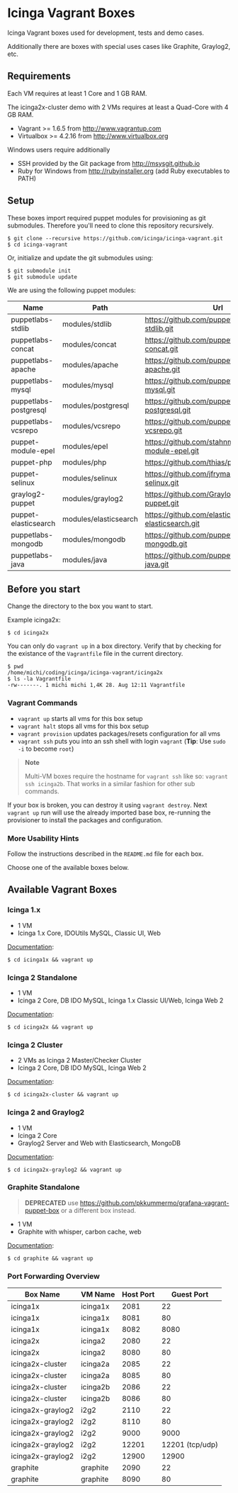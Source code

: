 # Icinga Vagrant Boxes

Icinga Vagrant boxes used for development, tests and demo cases.

Additionally there are boxes with special uses cases like Graphite,
Graylog2, etc.

## Requirements

Each VM requires at least 1 Core and 1 GB RAM.

The icinga2x-cluster demo with 2 VMs requires at least a Quad-Core with 4 GB RAM.

* Vagrant >= 1.6.5 from http://www.vagrantup.com
* Virtualbox >= 4.2.16 from http://www.virtualbox.org

Windows users require additionally

* SSH provided by the Git package from http://msysgit.github.io
* Ruby for Windows from http://rubyinstaller.org (add Ruby executables to PATH)

## Setup

These boxes import required puppet modules for provisioning as git submodules.
Therefore you'll need to clone this repository recursively.

    $ git clone --recursive https://github.com/icinga/icinga-vagrant.git
    $ cd icinga-vagrant

Or, initialize and update the git submodules using:

    $ git submodule init
    $ git submodule update

We are using the following puppet modules:

  Name     		| Path				| Url
  ----------------------|-------------------------------|-------------------------------
  puppetlabs-stdlib	| modules/stdlib		| https://github.com/puppetlabs/puppetlabs-stdlib.git
  puppetlabs-concat	| modules/concat		| https://github.com/puppetlabs/puppetlabs-concat.git
  puppetlabs-apache	| modules/apache		| https://github.com/puppetlabs/puppetlabs-apache.git
  puppetlabs-mysql	| modules/mysql			| https://github.com/puppetlabs/puppetlabs-mysql.git
  puppetlabs-postgresql	| modules/postgresql		| https://github.com/puppetlabs/puppetlabs-postgresql.git
  puppetlabs-vcsrepo	| modules/vcsrepo		| https://github.com/puppetlabs/puppetlabs-vcsrepo.git
  puppet-module-epel	| modules/epel			| https://github.com/stahnma/puppet-module-epel.git
  puppet-php		| modules/php			| https://github.com/thias/puppet-php.git
  puppet-selinux	| modules/selinux		| https://github.com/jfryman/puppet-selinux.git
  graylog2-puppet	| modules/graylog2		| https://github.com/Graylog2/graylog2-puppet.git
  puppet-elasticsearch	| modules/elasticsearch		| https://github.com/elasticsearch/puppet-elasticsearch.git
  puppetlabs-mongodb	| modules/mongodb		| https://github.com/puppetlabs/puppetlabs-mongodb.git
  puppetlabs-java	| modules/java			| https://github.com/puppetlabs/puppetlabs-java.git



## Before you start

Change the directory to the box you want to start.

Example icinga2x:

    $ cd icinga2x

You can only do `vagrant up` in a box directory. Verify that
by checking for the existance of the `Vagrantfile` file in the current
directory.

    $ pwd
    /home/michi/coding/icinga/icinga-vagrant/icinga2x
    $ ls -la Vagrantfile
    -rw-------. 1 michi michi 1,4K 28. Aug 12:11 Vagrantfile

### Vagrant Commands

* `vagrant up` starts all vms for this box setup
* `vagrant halt` stops all vms for this box setup
* `vagrant provision` updates packages/resets configuration for all vms
* `vagrant ssh` puts you into an ssh shell with login `vagrant` (**Tip**: Use `sudo -i` to become `root`)

> **Note**
>
> Multi-VM boxes require the hostname for `vagrant ssh` like so: `vagrant ssh icinga2b`.
> That works in a similar fashion for other sub commands.

If your box is broken, you can destroy it using `vagrant destroy`. Next `vagrant up`
run will use the already imported base box, re-running the provisioner to install
the packages and configuration.

### More Usability Hints

Follow the instructions described in the `README.md` file
for each box.

Choose one of the available boxes below.

## Available Vagrant Boxes

### Icinga 1.x

* 1 VM
* Icinga 1.x Core, IDOUtils MySQL, Classic UI, Web

[Documentation](icinga1x/README.md):

    $ cd icinga1x && vagrant up

### Icinga 2 Standalone

* 1 VM
* Icinga 2 Core, DB IDO MySQL, Icinga 1.x Classic UI/Web, Icinga Web 2

[Documentation](icinga2x/README.md):

    $ cd icinga2x && vagrant up

### Icinga 2 Cluster

* 2 VMs as Icinga 2 Master/Checker Cluster
* Icinga 2 Core, DB IDO MySQL, Icinga Web 2

[Documentation](icinga2x-cluster/README.md):

    $ cd icinga2x-cluster && vagrant up

### Icinga 2 and Graylog2

* 1 VM
* Icinga 2 Core
* Graylog2 Server and Web with Elasticsearch, MongoDB

[Documentation](icinga2x-graylog2/README.md):

    $ cd icinga2x-graylog2 && vagrant up

### Graphite Standalone

> **DEPRECATED**
> use https://github.com/pkkummermo/grafana-vagrant-puppet-box
> or a different box instead.

* 1 VM
* Graphite with whisper, carbon cache, web

[Documentation](graphite/README.md):

    $ cd graphite && vagrant up

### Port Forwarding Overview

  Box Name          | VM Name   | Host Port | Guest Port
  ------------------|-----------|-----------|-----------
  icinga1x          | icinga1x  | 2081      | 22
  icinga1x          | icinga1x  | 8081      | 80
  icinga1x          | icinga1x  | 8082      | 8080
  icinga2x          | icinga2   | 2080      | 22
  icinga2x          | icinga2   | 8080      | 80
  icinga2x-cluster  | icinga2a  | 2085      | 22
  icinga2x-cluster  | icinga2a  | 8085      | 80
  icinga2x-cluster  | icinga2b  | 2086      | 22
  icinga2x-cluster  | icinga2b  | 8086      | 80
  icinga2x-graylog2 | i2g2	| 2110      | 22
  icinga2x-graylog2 | i2g2	| 8110      | 80
  icinga2x-graylog2 | i2g2	| 9000      | 9000
  icinga2x-graylog2 | i2g2	| 12201     | 12201 (tcp/udp)
  icinga2x-graylog2 | i2g2	| 12900     | 12900
  graphite          | graphite  | 2090      | 22
  graphite          | graphite  | 8090      | 80
